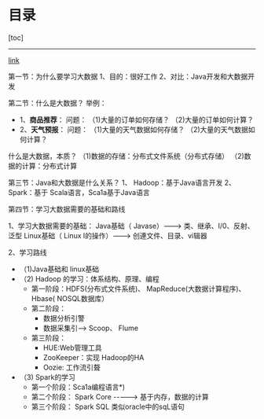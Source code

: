 # 目录

[toc]

---

[link](https://www.bilibili.com/video/BV1VW411376M/?spm_id_from=333.788.videocard.10)

第一节：为什么要学习大数据
1、目的：很好工作
2、对比：Java开发和大数据开发


第二节：什么是大数据？
举例：
- 1、**商品推荐**：
问题：
（1)大量的订单如何存储？
（2)大量的订单如何计算？
- 2、**天气预报**：
问题：
（1)大量的天气数据如何存储？
（2)大量的天气数据如何计算？

什么是大数据，本质？
（1)数据的存储：分布式文件系统（分布式存储）
（2)数据的计算：分布式计算


第三节：Java和大数据是什么关系？
1、 Hadoop：基于Java语言开发
2、 Spark：基于 Scala语言，Sca1a基于Java语言

第四节：学习大数据需要的基础和路线

1、学习大数据需要的基础：
Java基础（ Javase）---> 类、继承、I/0、反射、泛型
Linux基础（ Linux l的操作）---> 创連文件、目录、vi辑器

 
2、学习路线
- （1)Java基础和 linux基础
- （2) Hadoop 的学习：体系结构、原理、编程
    - 第一阶段：HDFS(分布式文件系统)、 MapReduce(大数据计算程序)、 Hbase( NOSQL数据库）
    - 第二阶段：
      - 数据分析引警
      - 数据采集引--> Scoop、 Flume
    - 第三阶段：
      - HUE:Web管理工具
      - ZooKeeper：实现 Hadoop的HA
      - Oozie: 工作流引聱
- （3) Spark的学习
    - 第一个阶段：Sca1a编程语言*)
    - 第二个阶段： Spark Core -----> 基于内存，数据的计算
    - 第三个阶段： Spark SQL 类似oracle中的sqL语句 



















